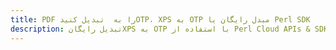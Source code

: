 ---title: PDF را به  تبدیل کنیدOTP، XPS به OTP مبدل رایگان یا Perl SDKdescription: تبدیل رایگانXPS به OTP با استفاده از Perl Cloud APIs & SDK همچنین اسناد PDF را در Cloud ایجاد، ویرایش و رندر کنید.---